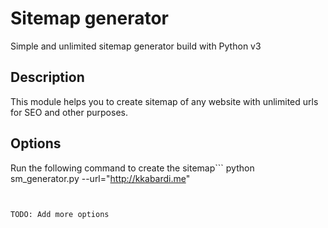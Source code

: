 # Sitemap generator 

Simple and unlimited sitemap generator build with Python v3

## Description
This module helps you to create sitemap of any website with unlimited urls for SEO and other purposes.

## Options
Run the following command to create the sitemap```
python sm_generator.py --url="http://kkabardi.me"
```


TODO: Add more options
